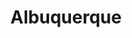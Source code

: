 ---
title: "Albuquerque"
hashtag: albuquerque
tags:
  - Cities I have visited
  - City
  - New Mexico
---